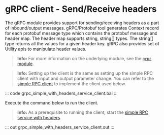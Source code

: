 # gRPC client - Send/Receive headers

The gRPC module provides support for sending/receiving headers as a part of inbound/output messages. gRPC/Protobuf tool generates Context record for each protobuf message type which contains the protobuf message and header map. The header map supports string, string[] types. The string[] type returns all the values for a given header key. gRPC also provides set of Utility apis to manipulate header values.

>**Info:** For more information on the underlying module, see the [`grpc` module](https://lib.ballerina.io/ballerina/grpc/latest/).

>**Info:** Setting up the client is the same as setting up the simple RPC client with input and output parameter change. You can refer to the [simple RPC client](/learn/by-example/grpc-client-simple/) to implement the client used below.

   ::: code grpc_simple_with_headers_service_client.bal :::

Execute the command below to run the client.

>**Info:** As a prerequisite to running the client, start the [simple RPC service with headers](learn/by-example/grpc-service-headers/).

   ::: out grpc_simple_with_headers_service_client.out :::